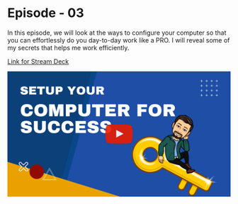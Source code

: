 # Episode - 03

In this episode, we will look at the ways to configure your computer so that you can effortlessly do you day-to-day work like a PRO. I will reveal some of my secrets that helps me work efficiently.

[Link for Stream Deck](https://www.elgato.com/en/stream-deck)

**[![VIDEO - PowerTip: Ep-03](03-GH.png)](https://youtu.be/pjdX3ELdL64)**




